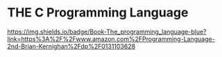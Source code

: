 # THE C Programming Language


https://img.shields.io/badge/Book-The_programming_language-blue?link=https%3A%2F%2Fwww.amazon.com%2FProgramming-Language-2nd-Brian-Kernighan%2Fdp%2F0131103628
